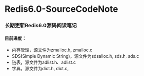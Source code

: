 # Redis6.0-SourceCodeNote  
### 长期更新Redis6.0源码阅读笔记

#### 目前进度：
* 内存管理，源文件为zmalloc.h, zmalloc.c
* SDS(Simple Dynamic String)，源文件为sdsalloc.h, sds.h, sds.c
* 链表，源文件为adlist.h、adlist.c
* 字典，源文件为dict.h, dict.c, 

